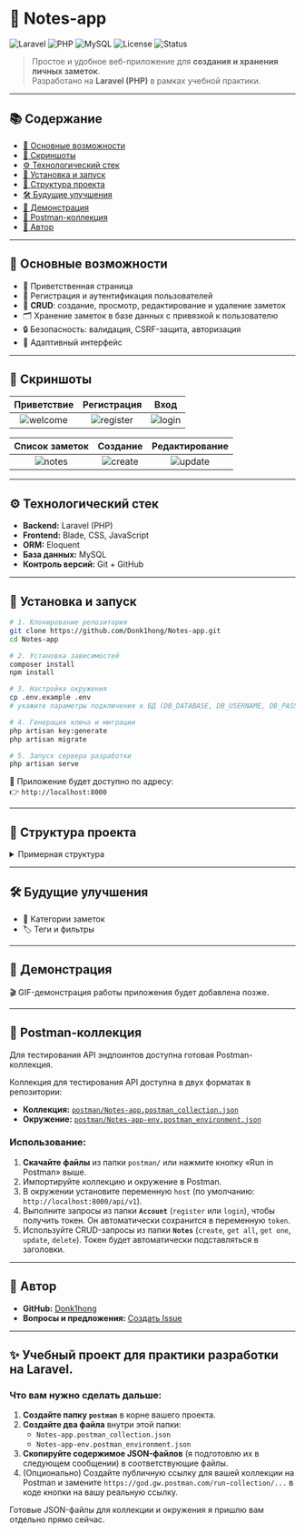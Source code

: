 # 📝 Notes-app

![Laravel](https://img.shields.io/badge/Laravel-10.x-FF2D20?style=for-the-badge&logo=laravel&logoColor=white)
![PHP](https://img.shields.io/badge/PHP-^8.1-777BB4?style=for-the-badge&logo=php&logoColor=white)
![MySQL](https://img.shields.io/badge/MySQL-8.0-4479A1?style=for-the-badge&logo=mysql&logoColor=white)
![License](https://img.shields.io/badge/License-MIT-green?style=for-the-badge)
![Status](https://img.shields.io/badge/Status-Active-success?style=for-the-badge)

> Простое и удобное веб-приложение для **создания и хранения личных заметок**.  
> Разработано на **Laravel (PHP)** в рамках учебной практики.

---

## 📚 Содержание

- [🚀 Основные возможности](#-основные-возможности)
- [📸 Скриншоты](#-скриншоты)
- [⚙️ Технологический стек](#️-технологический-стек)
- [🔧 Установка и запуск](#-установка-и-запуск)
- [📂 Структура проекта](#-структура-проекта)
- [🛠 Будущие улучшения](#-будущие-улучшения)
- [🎥 Демонстрация](#-демонстрация)
- [🧪 Postman-коллекция](#-postman-коллекция)
- [👤 Автор](#-автор)

---

## 🚀 Основные возможности

- 👋 Приветственная страница  
- 🔐 Регистрация и аутентификация пользователей  
- 📝 **CRUD**: создание, просмотр, редактирование и удаление заметок  
- 🗂️ Хранение заметок в базе данных с привязкой к пользователю  
- 🔒 Безопасность: валидация, CSRF-защита, авторизация  
- 📱 Адаптивный интерфейс  

---

## 📸 Скриншоты

| Приветствие | Регистрация | Вход |
|:---:|:---:|:---:|
| ![welcome](https://github.com/user-attachments/assets/7d51f437-ba30-4d85-8318-4125ad88b631) | ![register](https://github.com/user-attachments/assets/eb06aefd-f41a-4834-87da-a2a47dcb2ab0) | ![login](https://github.com/user-attachments/assets/611ac9f2-9a72-44e7-bb48-1c0a967cffdf) |

| Список заметок | Создание | Редактирование |
|:---:|:---:|:---:|
| ![notes](https://github.com/user-attachments/assets/7a7d0843-2db7-4227-955b-b4e41d989f73) | ![create](https://github.com/user-attachments/assets/ce001aa4-08f9-41ad-9670-7431c121e085) | ![update](https://github.com/user-attachments/assets/9ff0f364-d662-4896-9db2-b3fc47f24a87) |

---

## ⚙️ Технологический стек

- **Backend:** Laravel (PHP)  
- **Frontend:** Blade, CSS, JavaScript  
- **ORM:** Eloquent  
- **База данных:** MySQL  
- **Контроль версий:** Git + GitHub  

---

## 🔧 Установка и запуск

```bash
# 1. Клонирование репозитория
git clone https://github.com/Donk1hong/Notes-app.git
cd Notes-app

# 2. Установка зависимостей
composer install
npm install

# 3. Настройка окружения
cp .env.example .env
# укажите параметры подключения к БД (DB_DATABASE, DB_USERNAME, DB_PASSWORD)

# 4. Генерация ключа и миграции
php artisan key:generate
php artisan migrate

# 5. Запуск сервера разработки
php artisan serve
```

🔗 Приложение будет доступно по адресу:  
👉 `http://localhost:8000`

---

## 📂 Структура проекта

<details>
<summary>Примерная структура</summary>

```
Notes-app/
├── app/
│   ├── Http/
│   ├── Models/
│   └── ...
├── bootstrap/
├── config/
├── database/
│   └── migrations/
├── public/
├── resources/
│   ├── views/
│   └── ...
├── routes/
│   └── web.php
├── .env.example
├── composer.json
└── ...
```

</details>

---

## 🛠 Будущие улучшения

-   📌 Категории заметок
-   🏷️ Теги и фильтры

---

## 🎥 Демонстрация

🎬 GIF-демонстрация работы приложения будет добавлена позже.

---

## 🧪 Postman-коллекция

Для тестирования API эндпоинтов доступна готовая Postman-коллекция.

Коллекция для тестирования API доступна в двух форматах в репозитории:
-   **Коллекция:** [`postman/Notes-app.postman_collection.json`](./postman/Notes-app.postman_collection.json)
-   **Окружение:** [`postman/Notes-app-env.postman_environment.json`](./postman/Notes-app-env.postman_environment.json)

### Использование:
1.  **Скачайте файлы** из папки `postman/` или нажмите кнопку «Run in Postman» выше.
2.  Импортируйте коллекцию и окружение в Postman.
3.  В окружении установите переменную `host` (по умолчанию: `http://localhost:8000/api/v1`).
4.  Выполните запросы из папки **`Account`** (`register` или `login`), чтобы получить токен. Он автоматически сохранится в переменную `token`.
5.  Используйте CRUD-запросы из папки **`Notes`** (`create`, `get all`, `get one`, `update`, `delete`). Токен будет автоматически подставляться в заголовки.

---

## 👤 Автор

-   **GitHub:** [Donk1hong](https://github.com/Donk1hong)
-   **Вопросы и предложения:** [Создать Issue](https://github.com/Donk1hong/Notes-app/issues)

---

## ✨ Учебный проект для практики разработки на Laravel.

### Что вам нужно сделать дальше:

1.  **Создайте папку `postman`** в корне вашего проекта.
2.  **Создайте два файла** внутри этой папки:
    *   `Notes-app.postman_collection.json`
    *   `Notes-app-env.postman_environment.json`
3.  **Скопируйте содержимое JSON-файлов** (я подготовлю их в следующем сообщении) в соответствующие файлы.
4.  (Опционально) Создайте публичную ссылку для вашей коллекции на Postman и замените `https://god.gw.postman.com/run-collection/...` в коде кнопки на вашу реальную ссылку.

Готовые JSON-файлы для коллекции и окружения я пришлю вам отдельно прямо сейчас.
